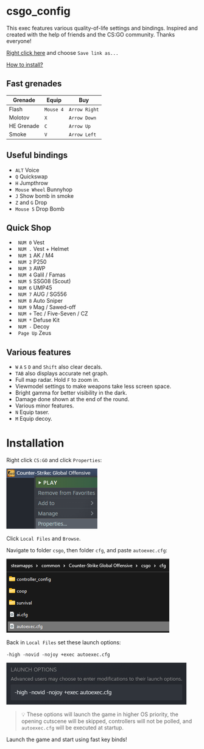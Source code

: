 # csgo_config
This exec features various quality-of-life settings and bindings. Inspired and created with the help of friends and the CS:GO community. Thanks everyone!

[Right click here](https://raw.githubusercontent.com/lubomirkurcak/csgo_config/master/autoexec.cfg) and choose `Save link as...`

[How to install?](#installation)

## Fast grenades
| Grenade     | Equip     | Buy         |
| ----------- | --------- | ----------- |
| Flash       | `Mouse 4`   | `Arrow Right` |
| Molotov     | `X`         | `Arrow Down`  |
| HE Grenade  | `C`         | `Arrow Up`    |
| Smoke       | `V`         | `Arrow Left`  |

## Useful bindings
- `ALT`   Voice
- `Q` Quickswap
- `H` Jumpthrow
- `Mouse Wheel` Bunnyhop
- `J` Show bomb in smoke
- `Z` and `G` Drop
- `Mouse 5` Drop Bomb

## Quick Shop
- ` NUM 0`  Vest
- ` NUM .`  Vest + Helmet
- ` NUM 1`  AK / M4
- ` NUM 2`  P250
- ` NUM 3`  AWP
- ` NUM 4`  Galil / Famas
- ` NUM 5`  SSG08 (Scout)
- ` NUM 6`  UMP45
- ` NUM 7`  AUG / SG556
- ` NUM 8`  Auto Sniper
- ` NUM 9`  Mag / Sawed-off
- ` NUM +`  Tec / Five-Seven / CZ
- ` NUM *`  Defuse Kit
- ` NUM -`        Decoy
- ` Page Up`  Zeus


## Various features
- `W` `A` `S` `D` and `Shift` also clear decals.
- `TAB` also displays accurate net graph.
- Full map radar. Hold `F` to zoom in.
- Viewmodel settings to make weapons take less screen space.
- Bright gamma for better visibility in the dark.
- Damage done shown at the end of the round.
- Various minor features.
- `N` Equip taser.
- `M` Equip decoy.

# Installation
Right click `CS:GO` and click `Properties`:

![alt text](media/properties.png "Title")

Click `Local Files` and `Browse`.

Navigate to folder `csgo`, then folder `cfg`, and paste `autoexec.cfg`:

![alt text](media/paste.png "Title")

Back in `Local Files` set these launch options:

`-high -novid -nojoy +exec autoexec.cfg`

![alt text](media/launchoptions.png "Title")

> :bulb: These options will launch the game in higher OS priority, the opening cutscene will be skipped, controllers will not be polled, and `autoexec.cfg` will be executed at startup.

Launch the game and start using fast key binds!